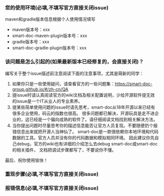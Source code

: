 ### 您的使用环境(必填,不填写官方直接关闭issue)

maven和gradle版本信息根据个人使用情况填写

- maven版本号：xxx
- smart-doc-maven-plugin版本号：xxx
- gradle版本号：xxx
- smart-doc-gradle-plugin版本号：xxx

### 该问题是怎么引起的(如果最新版本已经修复的，会直接关闭)？

编写关于整个issue描述前注意阅读下面的注意事项，尤其是萌新的同学：
1. 如果你只是一些使用疑问，请查看官方的一些问题集：https://smart-doc-group.github.io/#/zh-cn/QA
2. 提issue时请认真阅读官方的wiki文档及相关配置说明，少给开源软件提无效的issue是一个IT从业人的专业素养。
3. 提某些简单使用问题的issue时请先思考，smart-doc从18年开源以来已经有很多企业使用，码云的指数也很高。 很多问题都已解决，开源玩具是走不进企业的，这已经是一个偏向成熟的软件了。请仔细阅读文档找到相关解决方法。
4. 当你提出问题时尽量思考你的描述信息能否让官方人员复现。不要随便扔个报错信息出来就把开源人当神仙了。 smart-doc是一款很依赖你本地环境和代码数据的工具。官方人员并没有你的代码数据和模拟相同环境。
   因此建议你先自己debug，官方的wiki也有详细的介绍怎么去debug smart-doc或smart-doc的相关插件， 文档把调试步骤都写了，不要说你不懂。

最后、祝你使用愉快！

### 重现步骤(必填,不填写官方直接关闭issue)

### 报错信息(必填,不填写官方直接关闭issue)